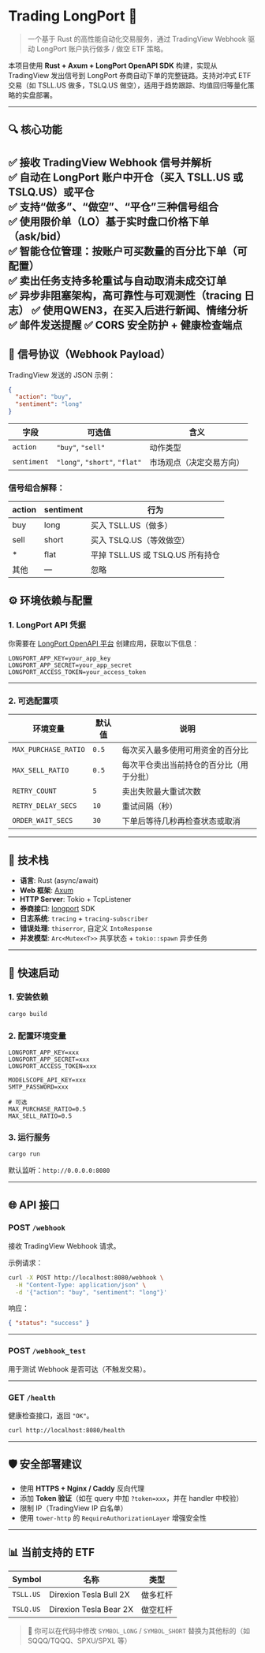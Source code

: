 # Trading LongPort 🚀

> 一个基于 Rust 的高性能自动化交易服务，通过 TradingView Webhook 驱动 LongPort 账户执行做多 / 做空 ETF 策略。

本项目使用 **Rust + Axum + LongPort OpenAPI SDK** 构建，实现从 TradingView 发出信号到 LongPort 券商自动下单的完整链路。支持对冲式 ETF 交易（如 TSLL.US 做多，TSLQ.US 做空），适用于趋势跟踪、均值回归等量化策略的实盘部署。

---

## 🔍 核心功能

✅ 接收 TradingView Webhook 信号并解析  
✅ 自动在 LongPort 账户中开仓（买入 TSLL.US 或 TSLQ.US）或平仓  
✅ 支持“做多”、“做空”、“平仓”三种信号组合  
✅ 使用限价单（LO）基于实时盘口价格下单（ask/bid）  
✅ 智能仓位管理：按账户可买数量的百分比下单（可配置）  
✅ 卖出任务支持多轮重试与自动取消未成交订单  
✅ 异步非阻塞架构，高可靠性与可观测性（tracing 日志）
✅ 使用QWEN3，在买入后进行新闻、情绪分析
✅ 邮件发送提醒
✅ CORS 安全防护 + 健康检查端点
---

## 📡 信号协议（Webhook Payload）

TradingView 发送的 JSON 示例：

```json
{
  "action": "buy",
  "sentiment": "long"
}
```

| 字段       | 可选值                     | 含义                         |
|------------|----------------------------|------------------------------|
| `action`   | `"buy"`, `"sell"`          | 动作类型                     |
| `sentiment`| `"long"`, `"short"`, `"flat"` | 市场观点（决定交易方向）     |

### 信号组合解释：

| action | sentiment | 行为                             |
|--------|-----------|----------------------------------|
| buy    | long      | 买入 TSLL.US（做多）             |
| sell   | short     | 买入 TSLQ.US（等效做空）         |
| *      | flat      | 平掉 TSLL.US 或 TSLQ.US 所有持仓 |
| 其他   | —         | 忽略                             |

## ⚙️ 环境依赖与配置

### 1. LongPort API 凭据

你需要在 [LongPort OpenAPI 平台](https://open.longportapp.com/) 创建应用，获取以下信息：

```env
LONGPORT_APP_KEY=your_app_key
LONGPORT_APP_SECRET=your_app_secret
LONGPORT_ACCESS_TOKEN=your_access_token
```
---

### 2. 可选配置项

| 环境变量               | 默认值   | 说明                                     |
|------------------------|----------|------------------------------------------|
| `MAX_PURCHASE_RATIO`   | `0.5`    | 每次买入最多使用可用资金的百分比         |
| `MAX_SELL_RATIO`       | `0.5`    | 每次平仓卖出当前持仓的百分比（用于分批） |
| `RETRY_COUNT`           | `5`      | 卖出失败最大重试次数                     |
| `RETRY_DELAY_SECS`      | `10`     | 重试间隔（秒）                           |
| `ORDER_WAIT_SECS`       | `30`     | 下单后等待几秒再检查状态或取消           |

---

## 🧰 技术栈

- **语言**: Rust (async/await)
- **Web 框架**: [Axum](https://github.com/tokio-rs/axum)
- **HTTP Server**: Tokio + TcpListener
- **券商接口**: [longport](https://crates.io/crates/longport) SDK
- **日志系统**: `tracing` + `tracing-subscriber`
- **错误处理**: `thiserror`, 自定义 `IntoResponse`
- **并发模型**: `Arc<Mutex<T>>` 共享状态 + `tokio::spawn` 异步任务

---

## 🚀 快速启动

### 1. 安装依赖

```bash
cargo build
```

### 2. 配置环境变量

```env
LONGPORT_APP_KEY=xxx
LONGPORT_APP_SECRET=xxx
LONGPORT_ACCESS_TOKEN=xxx

MODELSCOPE_API_KEY=xxx
SMTP_PASSWORD=xxx

# 可选
MAX_PURCHASE_RATIO=0.5
MAX_SELL_RATIO=0.5
```

### 3. 运行服务

```bash
cargo run
```

默认监听：`http://0.0.0.0:8080`

---

## 🌐 API 接口

### POST `/webhook`
接收 TradingView Webhook 请求。

示例请求：
```bash
curl -X POST http://localhost:8080/webhook \
  -H "Content-Type: application/json" \
  -d '{"action": "buy", "sentiment": "long"}'
```

响应：
```json
{ "status": "success" }
```

---

### POST `/webhook_test`
用于测试 Webhook 是否可达（不触发交易）。

---

### GET `/health`
健康检查接口，返回 `"OK"`。

```bash
curl http://localhost:8080/health
```

---

## 🛡 安全部署建议

- 使用 **HTTPS + Nginx / Caddy** 反向代理
- 添加 **Token 验证**（如在 query 中加 `?token=xxx`，并在 handler 中校验）
- 限制 IP（TradingView IP 白名单）
- 使用 `tower-http` 的 `RequireAuthorizationLayer` 增强安全性

---

## 📊 当前支持的 ETF

| Symbol     | 名称                     | 类型     |
|------------|--------------------------|----------|
| `TSLL.US`  | Direxion Tesla Bull 2X | 做多杠杆 |
| `TSLQ.US`  | Direxion Tesla Bear 2X | 做空杠杆 |

> 🔁 你可以在代码中修改 `SYMBOL_LONG` / `SYMBOL_SHORT` 替换为其他标的（如 SQQQ/TQQQ、SPXU/SPXL 等）